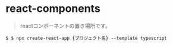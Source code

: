 # react-components

> reactコンポーネントの置き場所です。

```
$ $ npx create-react-app {プロジェクト名} --template typescript
```
